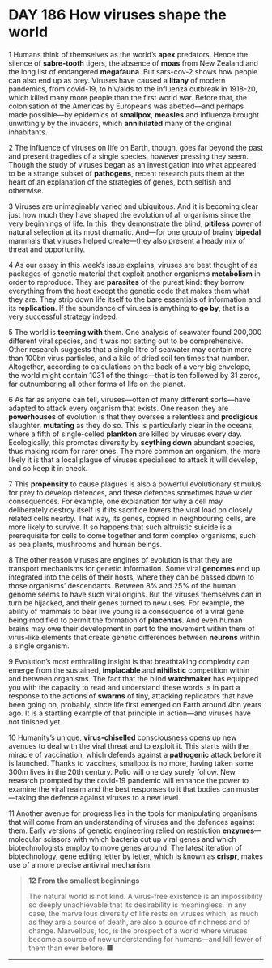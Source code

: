 # DAY 186 How viruses shape the world
1 Humans think of themselves as the world’s **apex** predators. Hence the silence of **sabre-tooth** tigers, the absence of **moas** from New Zealand and the long list of endangered **megafauna**. But sars-cov-2 shows how people can also end up as prey. Viruses have caused a **litany** of modern pandemics, from covid-19, to hiv/aids to the influenza outbreak in 1918-20, which killed many more people than the first world war. Before that, the colonisation of the Americas by Europeans was abetted—and perhaps made possible—by epidemics of **smallpox**, **measles** and influenza brought unwittingly by the invaders, which **annihilated** many of the original inhabitants.

2 The influence of viruses on life on Earth, though, goes far beyond the past and present tragedies of a single species, however pressing they seem. Though the study of viruses began as an investigation into what appeared to be a strange subset of **pathogens**, recent research puts them at the heart of an explanation of the strategies of genes, both selfish and otherwise.

3 Viruses are unimaginably varied and ubiquitous. And it is becoming clear just how much they have shaped the evolution of all organisms since the very beginnings of life. In this, they demonstrate the blind, **pitiless** power of natural selection at its most dramatic. And—for one group of brainy **bipedal** mammals that viruses helped create—they also present a heady mix of threat and opportunity.

4 As our essay in this week’s issue explains, viruses are best thought of as packages of genetic material that exploit another organism’s **metabolism** in order to reproduce. They are **parasites** of the purest kind: they borrow everything from the host except the genetic code that makes them what they are. They strip down life itself to the bare essentials of information and its **replication**. If the abundance of viruses is anything to **go by**, that is a very successful strategy indeed.

5 The world is **teeming with** them. One analysis of seawater found 200,000 different viral species, and it was not setting out to be comprehensive. Other research suggests that a single litre of seawater may contain more than 100bn virus particles, and a kilo of dried soil ten times that number. Altogether, according to calculations on the back of a very big envelope, the world might contain 1031 of the things—that is ten followed by 31 zeros, far outnumbering all other forms of life on the planet.

6 As far as anyone can tell, viruses—often of many different sorts—have adapted to attack every organism that exists. One reason they are **powerhouses** of evolution is that they oversee a relentless and **prodigious** slaughter, **mutating** as they do so. This is particularly clear in the oceans, where a fifth of single-celled **plankton** are killed by viruses every day. Ecologically, this promotes diversity by **scything down** abundant species, thus making room for rarer ones. The more common an organism, the more likely it is that a local plague of viruses specialised to attack it will develop, and so keep it in check.

7 This **propensity** to cause plagues is also a powerful evolutionary stimulus for prey to develop defences, and these defences sometimes have wider consequences. For example, one explanation for why a cell may deliberately destroy itself is if its sacrifice lowers the viral load on closely related cells nearby. That way, its genes, copied in neighbouring cells, are more likely to survive. It so happens that such altruistic suicide is a prerequisite for cells to come together and form complex organisms, such as pea plants, mushrooms and human beings.

8 The other reason viruses are engines of evolution is that they are transport mechanisms for genetic information. Some viral **genomes** end up integrated into the cells of their hosts, where they can be passed down to those organisms’ descendants. Between 8% and 25% of the human genome seems to have such viral origins. But the viruses themselves can in turn be hijacked, and their genes turned to new uses. For example, the ability of mammals to bear live young is a consequence of a viral gene being modified to permit the formation of **placentas**. And even human brains may owe their development in part to the movement within them of virus-like elements that create genetic differences between **neurons** within a single organism.

9 Evolution’s most enthralling insight is that breathtaking complexity can emerge from the sustained, **implacable** and **nihilistic** competition within and between organisms. The fact that the blind **watchmaker** has equipped you with the capacity to read and understand these words is in part a response to the actions of **swarms** of tiny, attacking replicators that have been going on, probably, since life first emerged on Earth around 4bn years ago. It is a startling example of that principle in action—and viruses have not finished yet.

10 Humanity’s unique, **virus-chiselled** consciousness opens up new avenues to deal with the viral threat and to exploit it. This starts with the miracle of vaccination, which defends against a **pathogenic** attack before it is launched. Thanks to vaccines, smallpox is no more, having taken some 300m lives in the 20th century. Polio will one day surely follow. New research prompted by the covid-19 pandemic will enhance the power to examine the viral realm and the best responses to it that bodies can muster—taking the defence against viruses to a new level.

11 Another avenue for progress lies in the tools for manipulating organisms that will come from an understanding of viruses and the defences against them. Early versions of genetic engineering relied on restriction **enzymes**—molecular scissors with which bacteria cut up viral genes and which biotechnologists employ to move genes around. The latest iteration of biotechnology, gene editing letter by letter, which is known as **crispr**, makes use of a more precise antiviral mechanism.

> **12 From the smallest beginnings**
>
> The natural world is not kind. A virus-free existence is an impossibility so deeply unachievable that its desirability is meaningless. In any case, the marvellous diversity of life rests on viruses which, as much as they are a source of death, are also a source of richness and of change. Marvellous, too, is the prospect of a world where viruses become a source of new understanding for humans—and kill fewer of them than ever before. ■
>


---

